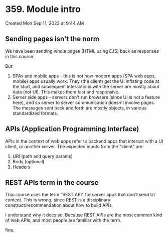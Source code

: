 # 359. Module intro
Created Mon Sep 11, 2023 at 9:44 AM

## Sending pages isn't the norm
We have been sending whole pages (HTML using EJS) back as responses in this course. 

But:
1. SPAs and mobile apps - this is not how modern apps (SPA web apps, mobile) apps usually work. They (the client) get the UI inflating code at the start, and subsequent interactions with the server are mostly about data (not UI). This makes them fast and responsive.
2. Server side apps - servers don't run browsers (since UI is not a feature here), and so server to server communication doesn't involve pages. The messages sent back and forth are mostly objects, in various standardized formats.


## APIs (Application Programming Interface)
APIs in the context of web apps refer to backend apps that interact with a UI client, or another server. The expected inputs from the "client" are:
1. URI (path and query params)
2. Body (optional)
3. Headers


## REST APIs term in the course
This course uses the term "REST API" for server apps that don't send UI content. This is wrong, since REST is a disciplinary construct/recommendation about how to build APIs.

I understand why it does so. Because REST APIs are the most common kind of web APIs, and most people are familiar with the term.

fine.